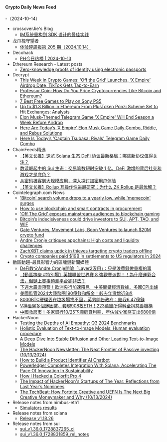 #### Crypto Daily News Feed
-（2024-10-14）

- crossoverJie's Blog
  - [IM系统重构到 SDK 设计的最佳实践](http://crossoverjie.top/2024/10/13/ob/cim-client-sdk/)
- 龙爪槐守望者
  - [体验碎周报第 205 期（2024.10.14）](https://www.ftium4.com/ux-weekly-205.html)
- Decohack
  - [PH今日热榜 | 2024-10-13](https://decohack.com/producthunt-daily-2024-10-13/)
- Ethereum Research - Latest posts
  - [Zero-knowledge proofs of identity using electronic passports](https://ethresear.ch/t/zero-knowledge-proofs-of-identity-using-electronic-passports/19263#post_20)
- Decrypt
  - [This Week in Crypto Games: ‘Off the Grid’ Launches, ‘X Empire’ Airdrop Date, TikTok Gets Tap-to-Earn](https://decrypt.co/286058/this-week-crypto-games-off-the-grid-x-empire)
  - [Professor Coin: How Do You Price Cryptocurrencies Like Bitcoin and Ethereum?](https://decrypt.co/250329/professor-coin-how-price-cryptocurrencies)
  - [7 Best Free Games to Play on Sony PS5](https://decrypt.co/286023/best-free-games-sony-ps5)
  - [Up to $1.3 Billion in Ethereum From PlusToken Ponzi Scheme Set to Hit Exchanges: Analysts](https://decrypt.co/285873/ethereum-seized-plustoken-ponzi-hit-market)
  - [Elon Musk-Themed Telegram Game 'X Empire' Will End Season a Week Before Airdrop](https://decrypt.co/286019/telegram-x-empire-end-chill-phase-airdrop)
  - [Here Are Today’s ‘X Empire’ Elon Musk Game Daily Combo, Riddle, and Rebus Solutions](https://decrypt.co/resources/todays-musk-empire-stock-exchange-daily-combo)
  - [Here Is Today’s 'Captain Tsubasa: Rivals' Telegram Game Daily Combo](https://decrypt.co/resources/captain-tsubasa-rivals-telegram-game-daily-combo)
- ChainFeeds精选
  - [【英文长推】速览 Solana 生态 DeFi 协议最新格局：哪些新协议值得关注？](https://www.chainfeeds.xyz/feed/detail/ad7d4b25-21e6-4eb6-a207-664c84015ce6)
  - [数读崛起中的 Sui 生态：交易笔数短时突破 1 亿，DeFi 激增的背后社交和游戏才是底色？](https://www.chainfeeds.xyz/feed/detail/6f03ccee-64c2-4fb1-aabd-c0b0f61a1be4)
  - [从密码极客到大规模应用，深入探讨加密用户体验](https://www.chainfeeds.xyz/feed/detail/459184b9-1e01-4ea5-9627-4f0c10dc1dd2)
  - [【英文长推】Rollup 互操作性进展研究：为什么 ZK Rollup 是最优解？](https://www.chainfeeds.xyz/feed/detail/a38f1de6-2d02-42f3-b2cc-27714c315d71)
- Cointelegraph.com News
  - [&#039;Bitcoin&#039; search volume drops to a yearly low, while &#039;memecoin&#039; surges](https://cointelegraph.com/news/bitcoin-google-search-volume-drops-yearly-low-memecoins-surge?utm_source=rss_feed&utm_medium=rss&utm_campaign=rss_partner_inbound)
  - [How to use blockchain and smart contracts in procurement](https://cointelegraph.com/explained/how-to-use-blockchain-and-smart-contracts-in-procurement?utm_source=rss_feed&utm_medium=rss&utm_campaign=rss_partner_inbound)
  - [&#039;Off The Grid&#039; exposes mainstream audiences to blockchain gaming](https://cointelegraph.com/news/off-the-grid-exposes-mainstream-audiences-blockchain-gaming?utm_source=rss_feed&utm_medium=rss&utm_campaign=rss_partner_inbound)
  - [Bitcoin’s indecisiveness could drive investors to SUI, APT, TAO, and WIF](https://cointelegraph.com/news/bitcoin-s-indecisiveness-could-drive-investors-to-sui-apt-tao-and-wif?utm_source=rss_feed&utm_medium=rss&utm_campaign=rss_partner_inbound)
  - [Gate Ventures, Movement Labs, Boon Ventures to launch $20M crypto fund](https://cointelegraph.com/news/gate-ventures-movement-labs-boon-ventures-launch-crypto-fund?utm_source=rss_feed&utm_medium=rss&utm_campaign=rss_partner_inbound)
  - [Andre Cronje critiques appchains: High costs and liquidity challenges](https://cointelegraph.com/news/andre-cronje-appchain-critique?utm_source=rss_feed&utm_medium=rss&utm_campaign=rss_partner_inbound)
  - [ZachXBT claims uptick in thieves targeting crypto traders offline](https://cointelegraph.com/news/zach-xbt-claims-home-invasions-targeting-crypto-traders-increasing?utm_source=rss_feed&utm_medium=rss&utm_campaign=rss_partner_inbound)
  - [Crypto companies paid $19B in settlements to US regulators in 2024](https://cointelegraph.com/news/crypto-companies-pay-19-b-in-settlements-to-us-regulators-in-2024?utm_source=rss_feed&utm_medium=rss&utm_campaign=rss_partner_inbound)
- 動區動趨-最具影響力的區塊鏈新聞媒體
  - [DeFi教父Andre Cronje開嗆「Layer2沒用」：只是浪費錢做重複的事](https://www.blocktempo.com/andre-cronje-says-l2s-as-appchains-are-not-logical/)
  - [【動區塊聚 #特別場】英雄聯盟世界賽 8 強觀賽派對！！為什麼運彩合法，但鏈上賽事預測平台卻非法？](https://www.blocktempo.com/blockmeet-special-lol-championship-watch-party/)
  - [下週大震盪預警！歐洲央行加速降息，中美關鍵經濟數據、多國CPI出爐](https://www.blocktempo.com/ecb-to-cut-rates-by-25bps-in-oct/)
  - [美國監管2024大賺幣圈190億鎂和解金！較去年激增近8成](https://www.blocktempo.com/crypto-companies-paid-19b-in-2024/)
  - [8000BTC硬碟丟在垃圾場找不回，英男開告政府：賠我6.47億鎂](https://www.blocktempo.com/british-man-sues-council-for-647m/)
  - [V神砸盤多個迷因幣、套現908枚ETH！223萬鎂所得料全捐慈善機構](https://www.blocktempo.com/vitalik-sell-memevitalik-buterin-sells-more-meme-coins/)
  - [中國救房市！多家銀行10/25下調房貸利率，年估減少家庭支出6800億](https://www.blocktempo.com/major-china-banks-to-slash-mortgage-rates/)
- HackerNoon
  - [Testing the Depths of AI Empathy: Q3 2024 Benchmarks](https://hackernoon.com/testing-the-depths-of-ai-empathy-q3-2024-benchmarks?source=rss)
  - [Holistic Evaluation of Text-to-Image Models: Human evaluation procedure](https://hackernoon.com/holistic-evaluation-of-text-to-image-models-human-evaluation-procedure?source=rss)
  - [A Deep Dive Into Stable Diffusion and Other Leading Text-to-Image Models](https://hackernoon.com/a-deep-dive-into-stable-diffusion-and-other-leading-text-to-image-models?source=rss)
  - [The HackerNoon Newsletter: The Next Frontier of Passive investing (10/13/2024)](https://hackernoon.com/10-13-2024-hackernoon-newsletter?source=rss)
  - [How to Build a Product Identifier AI Chatbot](https://hackernoon.com/how-to-build-a-product-identifier-ai-chatbot?source=rss)
  - [Powerledger Completes Integration With Solana, Accelerating The Pace Of Innovation In Sustainability](https://hackernoon.com/powerledger-completes-integration-with-solana-accelerating-the-pace-of-innovation-in-sustainability?source=rss)
  - [How I Hacked a Colorfit Pro 4](https://hackernoon.com/how-i-hacked-a-colorfit-pro-4?source=rss)
  - [The Impact of HackerNoon's Startups of The Year: Reflections from Last Year’s Nominees](https://hackernoon.com/the-impact-of-hackernoons-startups-of-the-year-reflections-from-last-years-nominees?source=rss)
  - [The TechBeat: How Fortnite Creative and UEFN Is The Next Big Creative Moneymaker and Why (10/13/2024)](https://hackernoon.com/10-13-2024-techbeat?source=rss)
- Release notes from nimbus-eth1
  - [Simulators results](https://github.com/status-im/nimbus-eth1/releases/tag/sim-stat)
- Release notes from solana
  - [Release v1.18.26](https://github.com/solana-labs/solana/releases/tag/v1.18.26)
- Release notes from sui
  - [sui_v1.36.0_1728837265_ci](https://github.com/MystenLabs/sui/releases/tag/sui_v1.36.0_1728837265_ci)
  - [sui_v1.36.0_1728831859_rel_notes](https://github.com/MystenLabs/sui/releases/tag/sui_v1.36.0_1728831859_rel_notes)
